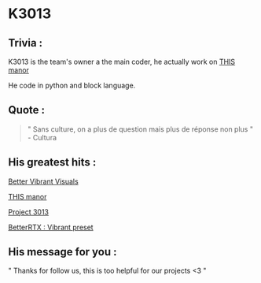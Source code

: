 # K3013
## Trivia :
K3013 is the team's owner a the main coder, he actually work on [THIS manor](/works/This%20Manor/)

He code in python and block language.
## Quote :
> " Sans culture, on a plus de question
> mais plus de réponse non plus " - Cultura

## His greatest hits :


[Better Vibrant Visuals](works/Better%20Vibrant%20Visuals)

[THIS manor](works/This%20Manor)

[Project 3013](works/P3013)

[BetterRTX : Vibrant preset](https://bedrock.graphics/presets/k3013-vibrant-preset)

## His message for you :
" Thanks for follow us, this is too helpful for our projects <3 "
